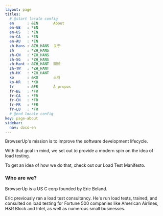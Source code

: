 ```yaml
---
layout: page
titles:
  # @start locale config
  en      : &EN       About
  en-GB   : *EN
  en-US   : *EN
  en-CA   : *EN
  en-AU   : *EN
  zh-Hans : &ZH_HANS  关于
  zh      : *ZH_HANS
  zh-CN   : *ZH_HANS
  zh-SG   : *ZH_HANS
  zh-Hant : &ZH_HANT  關於
  zh-TW   : *ZH_HANT
  zh-HK   : *ZH_HANT
  ko      : &KO       소개
  ko-KR   : *KO
  fr      : &FR       À propos
  fr-BE   : *FR
  fr-CA   : *FR
  fr-CH   : *FR
  fr-FR   : *FR
  fr-LU   : *FR
  # @end locale config
key: page-about
sidebar:
  nav: docs-en
---
```


BrowserUp's mission is to improve the software development lifecycle.

With that goal in mind, we set out to provide a modern spin on the idea of load testing.

To get an idea of how we do that, check out our Load Test Manifesto.

### Who are we?

BrowserUp is a US C corp founded by Eric Beland.

Eric previously ran a load test consultancy. He's run load tests, trained, and
consulted on load testing for Fortune 500 companies like American Airlines,
H&R Block and Intel, as well as numerous small businesses.
